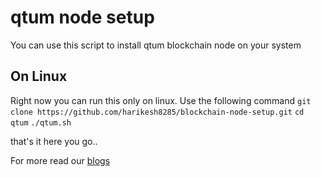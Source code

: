 # qtum node setup

You can use this script to install qtum blockchain node on your system

## On Linux

Right now you can run this only on linux. Use the following command
`git clone https://github.com/harikesh8285/blockchain-node-setup.git`
`cd qtum`
`./qtum.sh`


that's it here you go.. 


For more read our [blogs](https://deployeed.com/blogs)

